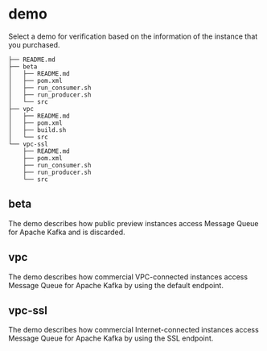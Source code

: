 # demo
Select a demo for verification based on the information of the instance that you purchased.
```
├── README.md
├── beta
│   ├── README.md
│   ├── pom.xml
│   ├── run_consumer.sh
│   ├── run_producer.sh
│   └── src
├── vpc
│   ├── README.md
│   ├── pom.xml
│   ├── build.sh
│   └── src
└── vpc-ssl
    ├── README.md
    ├── pom.xml
    ├── run_consumer.sh
    ├── run_producer.sh
    └── src
```

## beta
The demo describes how public preview instances access Message Queue for Apache Kafka and is discarded.

## vpc
The demo describes how commercial VPC-connected instances access Message Queue for Apache Kafka by using the default endpoint.

## vpc-ssl
The demo describes how commercial Internet-connected instances access Message Queue for Apache Kafka by using the SSL endpoint.

